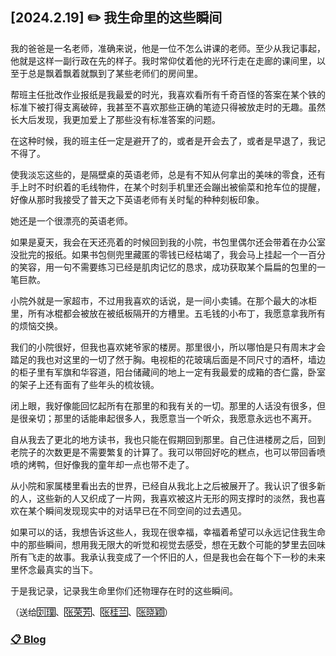 ## [2024.2.19] ✏️ 我生命里的这些瞬间

我的爸爸是一名老师，准确来说，他是一位不怎么讲课的老师。至少从我记事起，他就是这样一副行政在先的样子。我时常仰仗着他的光环行走在走廊的课间里，以至于总是飘着飘着就飘到了某些老师们的房间里。

帮班主任批改作业报纸是我最爱的时光，我喜欢看所有千奇百怪的答案在某个铁的标准下被打得支离破碎，我甚至不喜欢那些正确的笔迹只得被放走时的无趣。虽然长大后发现，我更加爱上了那些没有标准答案的问题。

在这种时候，我的班主任一定是避开了的，或者是开会去了，或者是早退了，我记不得了。

使我淡忘这些的，是隔壁桌的英语老师，总是有不知从何拿出的美味的零食，还有手上时不时织着的毛线物件，在某个时刻手机里还会蹦出被偷菜和抢车位的提醒，好像从那时我接受了普天之下英语老师有关时髦的种种刻板印象。

她还是一个很漂亮的英语老师。

如果是夏天，我会在天还亮着的时候回到我的小院，书包里偶尔还会带着在办公室没批完的报纸。如果书包侧兜里藏匿的零钱已经枯竭了，我会马上挂起一个一百分的笑容，用一句不需要练习已经是肌肉记忆的恳求，成功获取某个扁扁的包里的一笔巨款。

小院外就是一家超市，不过用我喜欢的话说，是一间小卖铺。在那个最大的冰柜里，所有冰棍都会被放在被纸板隔开的方槽里。五毛钱的小布丁，我愿意拿我所有的烦恼交换。

我们的小院很好，但我也喜欢姥爷家的楼房。那里很小，所以哪怕是只有周末才会踏足的我也对这里的一切了然于胸。电视柜的花玻璃后面是不同尺寸的酒杯，墙边的柜子里有军旗和华容道，阳台储藏间的地上一定有我最爱的成箱的杏仁露，卧室的架子上还有面有了些年头的梳妆镜。

闭上眼，我好像能回忆起所有在那里的和我有关的一切。那里的人话没有很多，但是很亲切；那里的话能串起很多人，我愿意当一个听众，我愿意永远也不离开。

自从我去了更北的地方读书，我也只能在假期回到那里。自己住进楼房之后，回到老院子的次数更是不需要繁复的计算了。我可以带回好吃的糕点，也可以带回香喷喷的烤鸭，但好像我的童年却一点也带不走了。

从小院和家属楼里看出去的世界，已经自从我北上之后被展开了。我认识了很多新的人，这些新的人又织成了一片网，我喜欢被这片无形的网支撑时的淡然，我也喜欢在某个瞬间发现现实中的对话早已在不同空间的过去遇见。

如果可以的话，我想告诉这些人，我现在很幸福，幸福着希望可以永远记住我生命中的那些瞬间，想用我无限大的听觉和视觉去感受，想在无数个可能的梦里去回味所有飞走的故事。我承认我变成了一个怀旧的人，但是我也会在每个下一秒的未来里怀念最真实的当下。

于是我记录，记录我生命里你们还物理存在时的这些瞬间。



<style>
    .boxed-character {
        border: 1px solid black;
        padding: 0px;
        display: inline-block;
        height:13px;
        line-height:13px;
    }
</style>

<body>
 （送给<div class="boxed-character">刘璞</div>、<div class="boxed-character">张荣芳</div>、<div class="boxed-character">张桂兰</div>、<div class="boxed-character">张晓颖</div>）
</body>
</html>

### [📋 Blog](./blogs.md)
